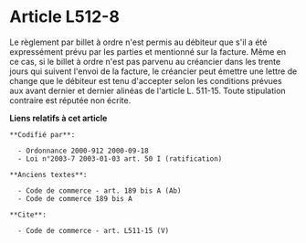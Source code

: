 # Article L512-8

Le règlement par billet à ordre n'est permis au débiteur que s'il a été expressément prévu par les parties et mentionné sur
la facture. Même en ce cas, si le billet à ordre n'est pas parvenu au créancier dans les trente jours qui suivent l'envoi de
la facture, le créancier peut émettre une lettre de change que le débiteur est tenu d'accepter selon les conditions prévues
aux avant dernier et dernier alinéas de l'article L. 511-15. Toute stipulation contraire est réputée non écrite.

**Liens relatifs à cet article**

	**Codifié par**:

	  - Ordonnance 2000-912 2000-09-18
	  - Loi n°2003-7 2003-01-03 art. 50 I (ratification)

	**Anciens textes**:

	  - Code de commerce - art. 189 bis A (Ab)
	  - Code de commerce 189 bis A

	**Cite**:

	  - Code de commerce - art. L511-15 (V)
